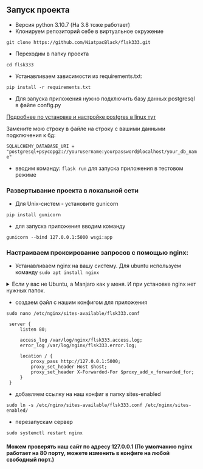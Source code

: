 ## Запуск проекта
* Версия python 3.10.7 (На 3.8 тоже работает)
* Клонируем репозиторий себе в виртуальное окружение 

`git clone https://github.com/NiatpacBlack/flsk333.git`
* Переходим в папку проекта 

`cd flsk333`
* Устанавливаем зависимости из requirements.txt: 

`pip install -r requirements.txt`

* Для запуска приложения нужно подключить базу данных postgresql в файле config.py

[Подробнее по установке и настройке postgres в linux тут](https://www.digitalocean.com/community/tutorials/how-to-install-postgresql-on-ubuntu-20-04-quickstart-ru)

Замените мою строку в файле на строку с вашими данными подключения к бд:

`SQLALCHEMY_DATABASE_URI = "postgresql+psycopg2://yourusername:yourpassword@localhost/your_db_name"`
* вводим команду: `flask run` для запуска приложения в тестовом режиме
### Развертывание проекта в локальной сети
* Для Unix-систем - установите gunicorn 

`pip install gunicorn`
* для запуска приложения вводим команду 

`gunicorn --bind 127.0.0.1:5000 wsgi:app`
### Настраиваем проксирование запросов с помощью nginx:
  * Устанавливаем nginx на вашу систему. Для ubuntu используем команду `sudo apt install nginx`
    
<details><summary>Если у вас не Ubuntu, а Manjaro как у меня. И при установке nginx нет нужных папок.</summary>
    
    `sudo pacman -S nginx`

   * Создаем каталоги:
  
    `sudo mkdir /etc/nginx/sites-enabled`

    `sudo mkdir /etc/nginx/sites-available`

    `sudo mkdir /etc/nginx/conf.d`
   * Правим конфиг, подключаем папку sites-enabled:
    
   `sudo nano /etc/nginx/nginx.conf`
    

   ```
    http {
        
        ##
        # Вставляем эти строчки в блок http в вашем конфиге
        ##
    
        include /etc/nginx/conf.d/*.conf;
        include /etc/nginx/sites-enabled/*;
        
    }
   ```

</details>
    
   * создаем файл с нашим конфигом для приложения 
    
   `sudo nano /etc/nginx/sites-available/flsk333.conf`

   ```
    server {
        listen 80;  
        
        access_log /var/log/nginx/flsk333.access.log;
        error_log /var/log/nginx/flsk333.error.log; 
        
        location / {
            proxy_pass http://127.0.0.1:5000;
            proxy_set_header Host $host;
            proxy_set_header X-Forwarded-For $proxy_add_x_forwarded_for;
        }
    }    
   ```

   * добавляем ссылку на наш конфиг в папку sites-enabled
    
   `sudo ln -s /etc/nginx/sites-available/flsk333.conf /etc/nginx/sites-enabled/`
   * перезапускам сервер

   `sudo systemctl restart nginx`

#### Можем проверять наш сайт по адресу 127.0.0.1 (По умолчанию nginx работает на 80 порту, можете изменить в конфиге на любой свободный порт.)
